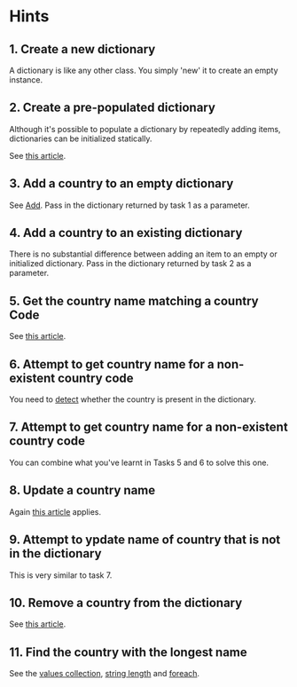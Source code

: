 # Hints

## 1. Create a new dictionary

A dictionary is like any other class. You simply 'new' it to create an empty instance.

## 2. Create a pre-populated dictionary

Although it's possible to populate a dictionary by repeatedly adding items, dictionaries can be initialized statically.

See [this article][dictionary_static_initialization].

## 3. Add a country to an empty dictionary

See [Add][dictionary_add]. Pass in the dictionary returned by task 1 as a parameter.

## 4. Add a country to an existing dictionary

There is no substantial difference between adding an item to an empty or initialized dictionary. Pass in the dictionary returned by task 2 as a parameter.

## 5. Get the country name matching a country Code

See [this article][dictionary_item].

## 6. Attempt to get country name for a non-existent country code

You need to [detect][dictionary_contains_key] whether the country is present in the dictionary.

## 7. Attempt to get country name for a non-existent country code

You can combine what you've learnt in Tasks 5 and 6 to solve this one.

## 8. Update a country name

Again [this article][dictionary_item] applies.

## 9. Attempt to ypdate name of country that is not in the dictionary

This is very similar to task 7.

## 10. Remove a country from the dictionary

See [this article][dictionary_remove].

## 11. Find the country with the longest name

See the [values collection][dictionary_values], [string length][string_length] and [foreach][foreach].

[dictionary_static_initialization]: https://docs.microsoft.com/en-us/dotnet/csharp/programming-guide/classes-and-structs/how-to-initialize-a-dictionary-with-a-collection-initializer
[dictionary_add]: https://docs.microsoft.com/en-us/dotnet/api/system.collections.generic.dictionary-2.add
[dictionary_item]: https://docs.microsoft.com/en-gb/dotnet/api/system.collections.generic.dictionary-2.item
[dictionary_contains_key]: https://docs.microsoft.com/en-gb/dotnet/api/system.collections.generic.dictionary-2.containskey
[dictionary_remove]: https://docs.microsoft.com/en-gb/dotnet/api/system.collections.generic.dictionary-2.remove
[dictionary_values]: https://docs.microsoft.com/en-gb/dotnet/api/system.collections.generic.dictionary-2.values
[foreach]: https://docs.microsoft.com/en-us/dotnet/csharp/language-reference/keywords/foreach-in
[string_length]: https://docs.microsoft.com/en-gb/dotnet/api/system.string.length